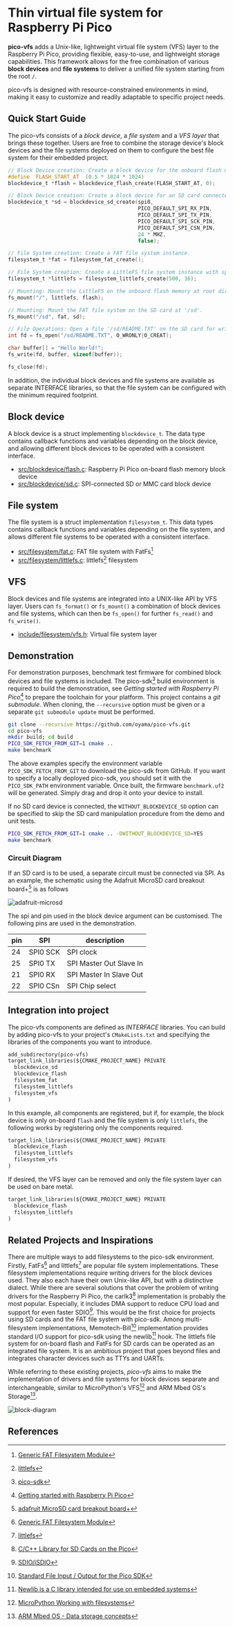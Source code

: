 # Thin virtual file system for Raspberry Pi Pico

__pico-vfs__ adds a Unix-like, lightweight virtual file system (VFS) layer to the Raspberry Pi Pico, providing flexible, easy-to-use, and lightweight storage capabilities. This framework allows for the free combination of various __block devices__ and __file systems__ to deliver a unified file system starting from the root `/`.

pico-vfs is designed with resource-constrained environments in mind, making it easy to customize and readily adaptable to specific project needs.

## Quick Start Guide

The pico-vfs consists of a _block device_, a _file system_ and a _VFS layer_ that brings these together.
Users are free to combine the storage device's block devices and the file systems deployed on them to configure the best file system for their embedded project.

```c
// Block Device creation: Create a block device for the onboard flash memory.
#define  FLASH_START_AT  (0.5 * 1024 * 1024)
blockdevice_t *flash = blockdevice_flash_create(FLASH_START_AT, 0);

// Block Device creation: Create a block device for an SD card connected via SPI.
blockdevice_t *sd = blockdevice_sd_create(spi0,
                                          PICO_DEFAULT_SPI_RX_PIN,
                                          PICO_DEFAULT_SPI_TX_PIN,
                                          PICO_DEFAULT_SPI_SCK_PIN,
                                          PICO_DEFAULT_SPI_CSN_PIN,
                                          24 * MHZ,
                                          false);

// File System creation: Create a FAT file system instance.
filesystem_t *fat = filesystem_fat_create();

// File System creation: Create a LittleFS file system instance with specific parameters.
filesystem_t *littlefs = filesystem_littlefs_create(500, 16);

// Mounting: Mount the LittleFS on the onboard flash memory at root directory.
fs_mount("/", littlefs, flash);

// Mounting: Mount the FAT file system on the SD card at '/sd'.
fs_mount("/sd", fat, sd);

// File Operations: Open a file '/sd/README.TXT' on the SD card for writing. Create if not exists.
int fd = fs_open("/sd/README.TXT", O_WRONLY|O_CREAT);

char buffer[] = "Hello World!";
fs_write(fd, buffer, sizeof(buffer));

fs_close(fd);
```
In addition, the individual block devices and file systems are available as separate INTERFACE libraries, so that the file system can be configured with the minimum required footprint.

## Block device

A block device is a struct implementing `blockdevice_t`. The data type contains callback functions and variables depending on the block device, and allowing different block devices to be operated with a consistent interface.

- [src/blockdevice/flash.c](src/blockdevice/flash.c): Raspberry Pi Pico on-board flash memory block device
- [src/blockdevice/sd.c](src/blockdevice/sd.c): SPI-connected SD or MMC card block device

## File system

The file system is a struct implementation `filesystem_t`. This data types contains callback functions and variables depending on the file system, and allows different file systems to be operated with a consistent interface.

- [src/filesystem/fat.c](src/filesystem/fat.c): FAT file system with FatFs[^1]
- [src/filesystem/littlefs.c](src/filesystem/littlefs.c): littlefs[^2] filesystem

## VFS

Block devices and file systems are integrated into a UNIX-like API by VFS layer. Users can `fs_format()` or `fs_mount()` a combination of block devices and file systems, which can then be `fs_open()` for further `fs_read()` and `fs_write()`.

- [include/filesystem/vfs.h](include/filesystem/vfs.h): Virtual file system layer

## Demonstration

For demonstration purposes, benchmark test firmware for combined block devices and file systems is included.
The pico-sdk[^3] build environment is required to build the demonstration, see  _Getting started with Raspberry Pi Pico_[^4] to prepare the toolchain for your platform. This project contains a _git submodule_. When cloning, the `--recursive` option must be given or a separate `git submodule update` must be performed.

```bash
git clone --recursive https://github.com/oyama/pico-vfs.git
cd pico-vfs
mkdir build; cd build
PICO_SDK_FETCH_FROM_GIT=1 cmake ..
make benchmark
```
The above examples specify the environment variable `PICO_SDK_FETCH_FROM_GIT` to download the pico-sdk from GitHub. If you want to specify a locally deployed pico-sdk, you should set it with the `PICO_SDK_PATH` environment variable.
Once built, the firmware `benchmark.uf2` will be generated. Simply drag and drop it onto your device to install.

If no SD card device is connected, the `WITHOUT_BLOCKDEVICE_SD` option can be specified to skip the SD card manipulation procedure from the demo and unit tests.

```bash
PICO_SDK_FETCH_FROM_GIT=1 cmake .. -DWITHOUT_BLOCKDEVICE_SD=YES
make benchmark
```

### Circuit Diagram

If an SD card is to be used, a separate circuit must be connected via SPI. As an example, the schematic using the Adafruit MicroSD card breakout board+[^5] is as follows

![adafruit-microsd](https://github.com/oyama/pico-vfs/assets/27072/b96e8493-4f3f-4d44-964d-8ada61745dff)

The spi and pin used in the block device argument can be customised. The following pins are used in the demonstration.

| pin | SPI      | description             |
|-----|----------|-------------------------|
| 24  | SPI0 SCK | SPI clock               |
| 25  | SPI0 TX  | SPI Master Out Slave In |
| 21  | SPI0 RX  | SPI Master In Slave Out |
| 22  | SPI0 CSn | SPI Chip select         |

## Integration into project

The pico-vfs components are defined as _INTERFACE_ libraries. You can build by adding pico-vfs to your project's `CMakeLists.txt` and specifying the libraries of the components you want to introduce.

```CMakeLists.txt
add_subdirectory(pico-vfs)
target_link_libraries(${CMAKE_PROJECT_NAME} PRIVATE
  blockdevice_sd
  blockdevice_flash
  filesystem_fat
  filesystem_littlefs
  filesystem_vfs
)
```

In this example, all components are registered, but if, for example, the block device is only on-board `flash` and the file system is only `littlefs`, the following works by registering only the components required.

```CMakeLists.txt
target_link_libraries(${CMAKE_PROJECT_NAME} PRIVATE
  blockdevice_flash
  filesystem_littlefs
  filesystem_vfs
)
```

If desired, the VFS layer can be removed and only the file system layer can be used on bare metal.

```CMakeLists.txt
target_link_libraries(${CMAKE_PROJECT_NAME} PRIVATE
  blockdevice_flash
  filesystem_littlefs
)
```

## Related Projects and Inspirations

There are multiple ways to add filesystems to the pico-sdk environment. Firstly, FatFs[^1] and littlefs[^2] are popular file system implementations. These filesystem implementations require writing drivers for the block devices used. They also each have their own Unix-like API, but with a distinctive dialect.
While there are several solutions that cover the problem of writing drivers for the Raspberry Pi Pico, the carlk3[^6] implementation is probably the most popular.
Especially, it includes DMA support to reduce CPU load and support for even faster SDIO[^7]. This would be the first choice for projects using SD cards and the FAT file system with pico-sdk.
Among multi-filesystem implementations, Memotech-Bill[^8] implementation provides standard I/O support for pico-sdk using the newlib[^9] hook. The littlefs file system for on-board flash and FatFs for SD cards can be operated as an integrated file system. It is an ambitious project that goes beyond files and integrates character devices such as TTYs and UARTs.

While referring to these existing projects, _pico-vfs_ aims to make the implementation of drivers and file systems for block devices separate and interchangeable, similar to MicroPython's VFS[^10] and ARM Mbed OS's Storage[^11].

![block-diagram](https://github.com/oyama/pico-vfs/assets/27072/ddc89f54-b011-40d2-b150-22495a4529c1)

## References

[^1]: [Generic FAT Filesystem Module](http://elm-chan.org/fsw/ff/)
[^2]: [littlefs](https://github.com/littlefs-project/littlefs)
[^3]: [pico-sdk](https://github.com/raspberrypi/pico-sdk)
[^4]: [Getting started with Raspberry Pi Pico](https://datasheets.raspberrypi.com/pico/getting-started-with-pico.pdf)
[^5]: [adafruit MicroSD card breakout board+](https://www.adafruit.com/product/254)
[^6]: [C/C++ Library for SD Cards on the Pico](https://github.com/carlk3/no-OS-FatFS-SD-SDIO-SPI-RPi-Pico)
[^7]: [SDIO/iSDIO](https://www.sdcard.org/developers/sd-standard-overview/sdio-isdio/)
[^8]: [Standard File Input / Output for the Pico SDK](https://github.com/Memotech-Bill/pico-filesystem)
[^9]: [Newlib is a C library intended for use on embedded systems](https://www.sourceware.org/newlib/)
[^10]: [MicroPython Working with filesystems](https://docs.micropython.org/en/latest/reference/filesystem.html)
[^11]: [ARM Mbed OS - Data storage concepts](https://os.mbed.com/docs/mbed-os/v6.16/apis/data-storage-concepts.html)
